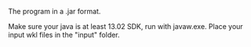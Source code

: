 The program in a .jar format. 

Make sure your java is at least 13.02 SDK, run with javaw.exe. Place your input wkl files in the "input" folder.
